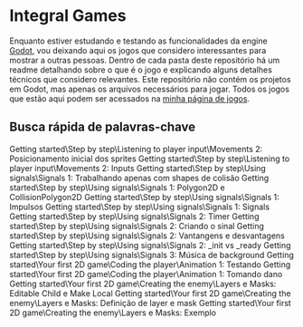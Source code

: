 # Integral Games
Enquanto estiver estudando e testando as funcionalidades da engine [Godot](https://docs.godotengine.org/en/stable/index.html), vou deixando aqui os jogos que considero interessantes para mostrar a outras pessoas. Dentro de cada pasta deste repositório há um readme detalhando sobre o que é o jogo e explicando alguns detalhes técnicos que considero relevantes. Este repositório não contém os projetos em Godot, mas apenas os arquivos necessários para jogar. Todos os jogos que estão aqui podem ser acessados na [minha página de jogos](https://felipebottega.github.io/Games/).
<h2>Busca rápida de palavras-chave</h2>
Getting started\Step by step\Listening to player input\Movements 2: Posicionamento inicial dos sprites
Getting started\Step by step\Listening to player input\Movements 2: Inputs
Getting started\Step by step\Using signals\Signals 1: Trabalhando apenas com shapes de colisão
Getting started\Step by step\Using signals\Signals 1: Polygon2D e CollisionPolygon2D
Getting started\Step by step\Using signals\Signals 1: Impulsos
Getting started\Step by step\Using signals\Signals 1: Signals
Getting started\Step by step\Using signals\Signals 2: Timer
Getting started\Step by step\Using signals\Signals 2: Criando o sinal
Getting started\Step by step\Using signals\Signals 2: Vantangens e desvantagens
Getting started\Step by step\Using signals\Signals 2: _init vs _ready
Getting started\Step by step\Using signals\Signals 3: Música de background
Getting started\Your first 2D game\Coding the player\Animation 1: Testando
Getting started\Your first 2D game\Coding the player\Animation 1: Tomando dano
Getting started\Your first 2D game\Creating the enemy\Layers e Masks: Editable Child e Make Local
Getting started\Your first 2D game\Creating the enemy\Layers e Masks: Definição de layer e mask
Getting started\Your first 2D game\Creating the enemy\Layers e Masks: Exemplo
